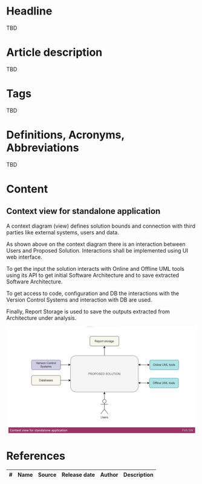 # Headline
TBD

# Article description
TBD 

# Tags
TBD

# Definitions, Acronyms, Abbreviations
TBD

# Content
## Context view for standalone application

A context diagram (view) defines solution bounds and connection with third parties like external systems, users and data. 

As shown above on the context diagram there is an interaction between Users and Proposed Solution. 
Interactions shall be implemented using UI web interface. 

To get the input the solution interacts with Online and Offline UML tools using its API to get initial Software Architecture and to save extracted Software Architecture.

To get access to code, configuration and DB the interactions with the Version Control Systems and interaction with DB are used.

Finally, Report Storage is used to save the outputs extracted from Architecture under analysis. 

<img src="DAGProposedSolution1.png" alt="DAGProposedSolution.png" />

# References
| # | Name                 | Source                | Release date           |  Author                 | Description   |
| - | ---------------------|---------------------- |----------------------- | ----------------------- |:-------------:|
